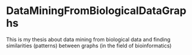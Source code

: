# DataMiningFromBiologicalDataGraphs
This is my thesis about data mining from biological data and finding similarities (patterns) between graphs (in the field of bioinformatics)
